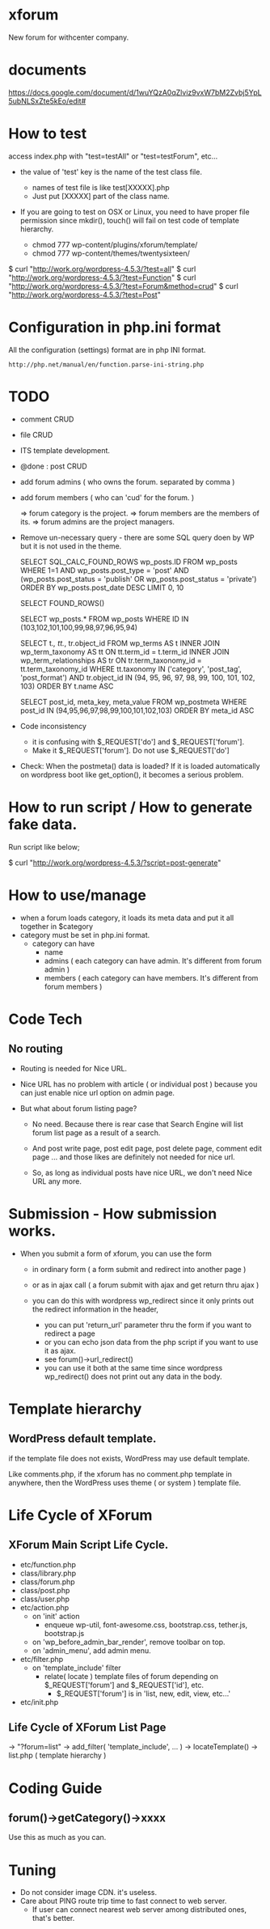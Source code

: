 # xforum
New forum for withcenter company.



# documents

https://docs.google.com/document/d/1wuYQzA0qZlviz9vxW7bM2Zvbj5YpL5ubNLSxZte5kEo/edit#


# How to test

access index.php with "test=testAll" or "test=testForum", etc...

* the value of 'test' key is the name of the test class file.
    - names of test file is like test[XXXXX].php
    - Just put [XXXXX] part of the class name.



* If you are going to test on OSX or Linux, you need to have proper file permission since mkdir(), touch() will fail on test code of template hierarchy.
    * chmod 777 wp-content/plugins/xforum/template/
    * chmod 777 wp-content/themes/twentysixteen/

$ curl "http://work.org/wordpress-4.5.3/?test=all"
$ curl "http://work.org/wordpress-4.5.3/?test=Function"
$ curl "http://work.org/wordpress-4.5.3/?test=Forum&method=crud"
$ curl "http://work.org/wordpress-4.5.3/?test=Post"



# Configuration in php.ini format

All the configuration (settings) format are in php INI format.


    http://php.net/manual/en/function.parse-ini-string.php



# TODO


* comment CRUD
* file CRUD
* ITS template development.
* @done : post CRUD

* add forum admins ( who owns the forum. separated by comma )
* add forum members ( who can 'cud' for the forum. )


    => forum category is the project.
    => forum members are the members of its.
    => forum admins are the project managers.


* Remove un-necessary query - there are some SQL query doen by WP  but it is not used in the theme.

    SELECT SQL_CALC_FOUND_ROWS wp_posts.ID
    FROM wp_posts 
    WHERE 1=1 
    AND wp_posts.post_type = 'post'
    AND (wp_posts.post_status = 'publish'
    OR wp_posts.post_status = 'private') 
    ORDER BY wp_posts.post_date DESC
    LIMIT 0, 10
    
    SELECT FOUND_ROWS()
    
    
    SELECT wp_posts.*
    FROM wp_posts
    WHERE ID IN (103,102,101,100,99,98,97,96,95,94)
    
    
    
    SELECT t.*, tt.*, tr.object_id
    FROM wp_terms AS t
    INNER JOIN wp_term_taxonomy AS tt
    ON tt.term_id = t.term_id
    INNER JOIN wp_term_relationships AS tr
    ON tr.term_taxonomy_id = tt.term_taxonomy_id 
    WHERE tt.taxonomy IN ('category', 'post_tag', 'post_format')
    AND tr.object_id IN (94, 95, 96, 97, 98, 99, 100, 101, 102, 103)
    ORDER BY t.name ASC
    
    SELECT post_id, meta_key, meta_value
    FROM wp_postmeta
    WHERE post_id IN (94,95,96,97,98,99,100,101,102,103)
    ORDER BY meta_id ASC
    


* Code inconsistency
    * it is confusing with $_REQUEST['do'] and $_REQUEST['forum'].
    * Make it $_REQUEST['forum']. Do not use $_REQUEST['do']
    
    
    
* Check: When the postmeta() data is loaded? If it is loaded automatically on wordpress boot like get_option(), it becomes a serious problem.



# How to run script / How to generate fake data.


Run script like below;

$ curl "http://work.org/wordpress-4.5.3/?script=post-generate"


# How to use/manage
* when a forum loads category, it loads its meta data and put it all together in $category
* category must be set in php.ini format.
    * category can have
        * name
        * admins ( each category can have admin. It's different from forum admin )
        * members ( each category can have members. It's different from forum members )


# Code Tech

## No routing

* Routing is needed for Nice URL.

* Nice URL has no problem with article ( or individual post ) because you can just enable nice url option on admin page.

* But what about forum listing page?

    * No need. Because there is rear case that Search Engine will list forum list page as a result of a search.

    * And post write page, post edit page, post delete page, comment edit page ... and those likes are definitely not needed for nice url.
     
    * So, as long as individual posts have nice URL, we don't need Nice URL any more.





# Submission - How submission works.

* When you submit a form of xforum, you can use the form
    * in ordinary form ( a form submit and redirect into another page )
    * or as in ajax call ( a forum submit with ajax and get return thru ajax )

    * you can do this with wordpress wp_redirect since it only prints out the redirect information in the header,
        * you can put 'return_url' parameter thru the form if you want to redirect a page
        * or you can echo json data from the php script if you want to use it as ajax.
        * see forum()->url_redirect()
        * you can use it both at the same time since wordpress wp_redirect() does not print out any data in the body.
        



# Template hierarchy

## WordPress default template.

if the template file does not exists, WordPress may use default template.

Like comments.php, if the xforum has no comment.php template in anywhere, then the WordPress uses theme ( or system ) template file.






# Life Cycle of XForum

## XForum Main Script Life Cycle.


- etc/function.php
- class/library.php
- class/forum.php
- class/post.php
- class/user.php
- etc/action.php
    - on 'init' action
        - enqueue wp-util, font-awesome.css, bootstrap.css, tether.js, bootstrap.js
    - on 'wp_before_admin_bar_render', remove toolbar on top.
    - on 'admin_menu', add admin menu.
- etc/filter.php
    - on 'template_include' filter
        - relate( locate ) template files of forum depending on $_REQUEST['forum'] and $_REQUEST['id'], etc.
            - $_REQUEST['forum'] is in 'list, new, edit, view, etc...'
- etc/init.php

## Life Cycle of XForum List Page


-> "?forum=list"
    -> add_filter( 'template_include', ... )
        -> locateTemplate()
            -> list.php ( template hierarchy )



# Coding Guide

## forum()->getCategory()->xxxx

Use this as much as you can.



# Tuning

* Do not consider image CDN. it's useless.
* Care about PING route trip time to fast connect to web server.
    * If user can connect nearest web server among distributed ones, that's better.